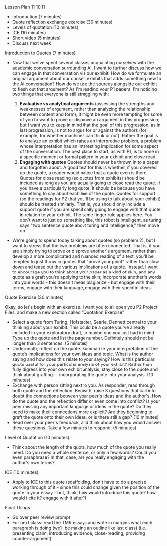 Lesson Plan 11
10.11

- Introduction (7 minutes)
- Quote reflection exchange exercise (30 minutes)
- Levels of quotation (10 minutes)
- ICE (10 minutes)
- Short video (5 minutes)
- Discuss next week

Introduction to Quotes (7 minutes)

- Now that we've spent several classes acquainting ourselves with the academic conversation surrounding AI, I want to further discuss how we can engage in that conversation via our exhibit. How do we formulate an original argument about our chosen exhibits that adds something new to the AI conversation? How do we use the sources alongside our exhibit to flesh out that argument? As I'm reading your P1 papers, I'm noticing two things that everyone is still struggling with:
    1. **Evaluative vs analytical arguments** (assessing the strengths and weaknesses of argument, rather than analyzing the relationship between content and form); it might be even more tempting for some of you to want to prove or disprove an argument in this progression; but I want you to keep in mind that the goal of this progression, as in last progression, is not to argue for or against the authors (for example, for whether machines can think or not). Rather the goal is to analyze an exhibit which raises an interpretive problem, a problem whose interpretation has an interesting implication for some aspect of the conversation. The best place to start, as with P1, is to hone in a specific moment or formal pattern in your exhibit and close read.
    2. **Engaging with quotes** Quotes should never be thrown in to a paper and forgotten about. A good test for this is whether, if you covered up the quote, a reader would notice that a quote even is there. Quotes for close reading (so quotes from exhibits) should be included as long as you are actually going to close read the quote. If you have a particularly long quote, it should be because you have something to say about each line of the quote. Quotes for support (so the readings for P2 that you'll be using to talk about your exhibit) should be treated similarly. That is, you should only include a support quote if you are specifically going to engage with that quote in relation to your exhibit. The same finger rule applies here. You don't want to just do something like, this robot is intelligent, as turing says "two sentence quote about turing and intelligence," then move on

- We're going to spend today talking about quotes (so problem 2), but I want to stress that the two problems are often connected. That is, if you are simply trying to prove or disprove another's argument, rather than develop a more complicated and nuanced reading of a text, you'll be tempted to just throw in quotes that "prove your point" rather than slow down and tease out the various implications of a quote. Instead, I want to encourage you to think about your paper as a kind of skin, and any quote as a graft you're applying to the skin; incorporate another's words into your words - this doesn't mean plagiarize - but engage with their terms, engage with their language, engage with their specific ideas.

Quote Exercise (30 minutes)

Okay, so let's begin with an exercise. I want you to all open you P2 Project Files, and make a new section called "Quotation Exercise"
- Select a quote from Turing, Hofstadter, Searle, Dennett central to your thinking about your exhibit. This could be a quote you've already included in your exploratory draft, or maybe one you just had in mind. Type up the quote and list the page number. Definitely should not be longer than 3 sentences. (5 minutes)
- Underneath, reflect on the quote. Summarize your interpretation of the quote’s implications for your own ideas and topic. What is the author saying and how does this relate to your saying? How is this particular quote useful for your particular analysis of your exhibit? Rather than fully digress into your own exhibit analysis, stay close to the quote and think about grafting -- incorporating the quote into your analysis. (10 minutes)
- Exchange with person sitting next to you. As responder, read through both quote and the reflection. Beneath, raise 3 questions that call into doubt the connections between your peer's ideas and the author's. How do the quote and the reflection differ or even come into conflict? Is your peer missing any important language or ideas in the quote? Do they need to make their connections more explicit? Are they beginning to graft the quote onto their own ideas, or is there still a gap? (10 minutes)
- Read over your peer's feedback, and think about how you would answer these questions. Take a few minutes to respond. (5 minutes)

Level of Quotation (10 minutes)
- Think about the length of the quote, how much of the quote you really need. Do you need a whole sentence, or only a few words? Could you even paraphrase? In that, case, are you really engaging with the author's own terms?

ICE (10 minutes)
- Apply to ICE to this quote (scaffolding, don't have to do a precise working through of it - since this could change given the position of the quote in your essay - but, think, how would introduce this quote? how would i cite it? engage with it after?)

Final Things
- Go over peer review prompt
- For next class: read the TMR essays and write in margins what each paragraph is doing (we'll be making an outline like last class) (i.e. presenting claim, introducing evidence, close-reading, providing counter-argument)
